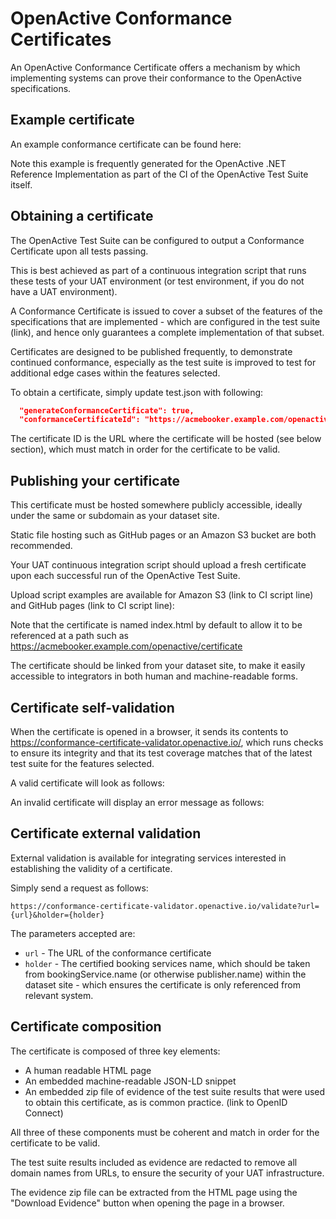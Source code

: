 # OpenActive Conformance Certificates

An OpenActive Conformance Certificate offers a mechanism by which implementing systems can prove their conformance to the OpenActive specifications.

## Example certificate

An example conformance certificate can be found here: 

Note this example is frequently generated for the OpenActive .NET Reference Implementation as part of the CI of the OpenActive Test Suite itself.

## Obtaining a certificate

The OpenActive Test Suite can be configured to output a Conformance Certificate upon all tests passing.

This is best achieved as part of a continuous integration script that runs these tests of your UAT environment (or test environment, if you do not have a UAT environment).

A Conformance Certificate is issued to cover a subset of the features of the specifications that are implemented - which are configured in the test suite (link), and hence only guarantees a complete implementation of that subset.

Certificates are designed to be published frequently, to demonstrate continued conformance, especially as the test suite is improved to test for additional edge cases within the features selected.

To obtain a certificate, simply update test.json with following:

```json
  "generateConformanceCertificate": true,
  "conformanceCertificateId": "https://acmebooker.example.com/openactive/certificate",
```

The certificate ID is the URL where the certificate will be hosted (see below section), which must match in order for the certificate to be valid.

## Publishing your certificate

This certificate must be hosted somewhere publicly accessible, ideally under the same or subdomain as your dataset site.

Static file hosting such as GitHub pages or an Amazon S3 bucket are both recommended.

Your UAT continuous integration script should upload a fresh certificate upon each successful run of the OpenActive Test Suite.

Upload script examples are available for Amazon S3 (link to CI script line) and GitHub pages (link to CI script line):

Note that the certificate is named index.html by default to allow it to be referenced at a path such as https://acmebooker.example.com/openactive/certificate

The certificate should be linked from your dataset site, to make it easily accessible to integrators in both human and machine-readable forms.

## Certificate self-validation

When the certificate is opened in a browser, it sends its contents to https://conformance-certificate-validator.openactive.io/, which runs checks to ensure its integrity and that its test coverage matches that of the latest test suite for the features selected.

A valid certificate will look as follows:

An invalid certificate will display an error message as follows:

## Certificate external validation

External validation is available for integrating services interested in establishing the validity of a certificate.

Simply send a request as follows:

`https://conformance-certificate-validator.openactive.io/validate?url={url}&holder={holder}`

The parameters accepted are:
* `url` - The URL of the conformance certificate
* `holder` - The certified booking services name, which should be taken from bookingService.name (or otherwise publisher.name) within the dataset site - which ensures the certificate is only referenced from relevant system.

## Certificate composition

The certificate is composed of three key elements:
* A human readable HTML page
* An embedded machine-readable JSON-LD snippet
* An embedded zip file of evidence of the test suite results that were used to obtain this certificate, as is common practice. (link to OpenID Connect)

All three of these components must be coherent and match in order for the certificate to be valid.

The test suite results included as evidence are redacted to remove all domain names from URLs, to ensure the security of your UAT infrastructure.

The evidence zip file can be extracted from the HTML page using the "Download Evidence" button when opening the page in a browser.

